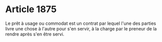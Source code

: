 # Article 1875

Le prêt à usage ou commodat est un contrat par lequel l'une des parties livre une chose à l'autre pour s'en servir, à la charge par le preneur de la rendre après s'en être servi.